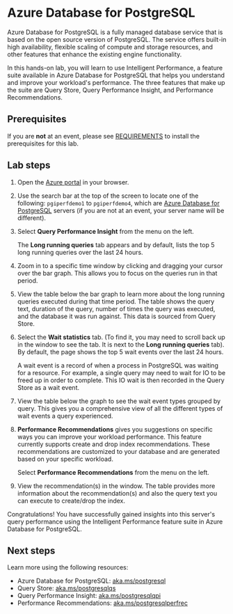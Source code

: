 # Azure Database for PostgreSQL 
Azure Database for PostgreSQL is a fully managed database service that is based on the open source version of PostgreSQL. The service offers built-in high availability, flexible scaling of compute and storage resources, and other features that enhance the existing engine functionality. 

In this hands-on lab, you will learn to use Intelligent Performance, a feature suite available in Azure Database for PostgreSQL that helps you understand and improve your workload's performance. The three features that make up the suite are Query Store, Query Performance Insight, and Performance Recommendations. 

## Prerequisites

If you are **not** at an event, please see [REQUIREMENTS](REQUIREMENTS.md) to install the prerequisites for this lab.

## Lab steps
1. Open the [Azure portal](https://portal.azure.com) in your browser. 

2. Use the search bar at the top of the screen to locate one of the following: `pgiperfdemo1` to `pgiperfdemo4`, which are [Azure Database for PostgreSQL](https://docs.microsoft.com/en-ca/azure/postgresql/) servers (if you are not at an event, your server name will be different).

3. Select **Query Performance Insight** from the menu on the left.

   The **Long running queries** tab appears and by default, lists the top 5 long running queries over the last 24 hours. 

4. Zoom in to a specific time window by clicking and dragging your cursor over the bar graph. This allows you to focus on the queries run in that period. 

5. View the table below the bar graph to learn more about the long running queries executed during that time period. The table shows the query text, duration of the query, number of times the query was executed, and the database it was run against. This data is sourced from Query Store.

6. Select the **Wait statistics** tab. (To find it, you may need to scroll back up in the window to see the tab. It is next to the **Long running queries** tab). By default, the page shows the top 5 wait events over the last 24 hours. 

   A wait event is a record of when a process in PostgreSQL was waiting for a resource. For example, a single query may need to wait for IO to be freed up in order to complete. This IO wait is then recorded in the Query Store as a wait event.

7. View the table below the graph to see the wait event types grouped by query. This gives you a comprehensive view of all the different types of wait events a query experienced. 

8. **Performance Recommendations** gives you suggestions on specific ways you can improve your workload performance. This feature currently supports create and drop index recommendations. These recommendations are customized to your database and are generated based on your specific workload.

   Select **Performance Recommendations** from the menu on the left.

9. View the recommendation(s) in the window. The table provides more information about the recommendation(s) and also the query text you can execute to create/drop the index. 
	

Congratulations! You have successfully gained insights into this server's query performance using the Intelligent Performance feature suite in Azure Database for PostgreSQL.

## Next steps
Learn more using the following resources: 
- Azure Database for PostgreSQL: [aka.ms/postgresql](https://aka.ms/postgresql) 
- Query Store: [aka.ms/postgresqlqs](https://aka.ms/postgresqlqs)
- Query Performance Insight: [aka.ms/postgresqlqpi](https://aka.ms/postgresqlqpi)
- Performance Recommendations: [aka.ms/postgresqlperfrec](https://aka.ms/postgresqlperfrec)

	
